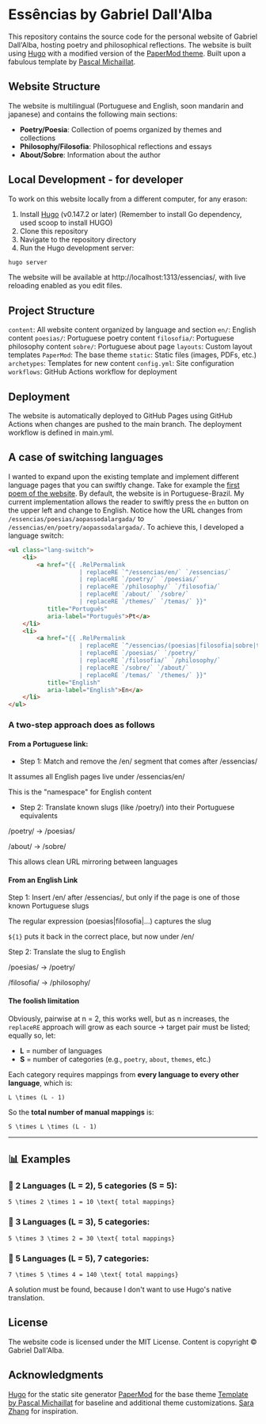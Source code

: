 # Essências by Gabriel Dall'Alba

This repository contains the source code for the personal website of Gabriel Dall'Alba, hosting poetry and philosophical reflections. The website is built using [Hugo](https://gohugo.io/) with a modified version of the [PaperMod theme](https://github.com/adityatelange/hugo-PaperMod). Built upon a fabulous template by [Pascal Michaillat](https://pascalmichaillat.org/b/).

## Website Structure

The website is multilingual (Portuguese and English, soon mandarin and japanese) and contains the following main sections:

- **Poetry/Poesia**: Collection of poems organized by themes and collections
- **Philosophy/Filosofia**: Philosophical reflections and essays
- **About/Sobre**: Information about the author

## Local Development - for developer

To work on this website locally from a different computer, for any erason:

1. Install [Hugo](https://gohugo.io/installation/) (v0.147.2 or later) (Remember to install Go dependency, used scoop to install HUGO)
2. Clone this repository
3. Navigate to the repository directory
4. Run the Hugo development server:

```bash
hugo server
```

The website will be available at http://localhost:1313/essencias/, with live reloading enabled as you edit files.

## Project Structure

`content`: All website content organized by language and section
`en/`: English content
`poesias/`: Portuguese poetry content
`filosofia/`: Portuguese philosophy content
`sobre/`: Portuguese about page
`layouts`: Custom layout templates
`PaperMod`: The base theme
`static`: Static files (images, PDFs, etc.)
`archetypes`: Templates for new content
`config.yml`: Site configuration
`workflows`: GitHub Actions workflow for deployment

## Deployment

The website is automatically deployed to GitHub Pages using GitHub Actions when changes are pushed to the main branch. The deployment workflow is defined in main.yml.

## A case of switching languages

I wanted to expand upon the existing template and implement different language pages that you can swiftly change. Take for example the [first poem of the website](https://gdalba.github.io/essencias/poesias/aopassodalargada/). By default, the website is in Portuguese-Brazil. My current implementation allows the reader to swiftly press the `en` button on the upper left and change to English. Notice how the URL changes from `/essencias/poesias/aopassodalargada/` to `/essencias/en/poetry/aopassodalargada/`. To achieve this, I developed a language switch:

```html
<ul class="lang-switch">
    <li>
        <a href="{{ .RelPermalink 
                    | replaceRE `^/essencias/en/` `/essencias/` 
                    | replaceRE `/poetry/` `/poesias/` 
                    | replaceRE `/philosophy/` `/filosofia/` 
                    | replaceRE `/about/` `/sobre/` 
                    | replaceRE `/themes/` `/temas/` }}" 
           title="Português" 
           aria-label="Português">Pt</a>
    </li>
    <li>
        <a href="{{ .RelPermalink 
                    | replaceRE `^/essencias/(poesias|filosofia|sobre|temas)` `/essencias/en/${1}` 
                    | replaceRE `/poesias/` `/poetry/` 
                    | replaceRE `/filosofia/` `/philosophy/` 
                    | replaceRE `/sobre/` `/about/` 
                    | replaceRE `/temas/` `/themes/` }}" 
           title="English" 
           aria-label="English">En</a>
    </li>
</ul>

```

### A two-step approach does as follows 

#### From a Portuguese link:

- Step 1: Match and remove the /en/ segment that comes after /essencias/

It assumes all English pages live under /essencias/en/

This is the "namespace" for English content

- Step 2: Translate known slugs (like /poetry/) into their Portuguese equivalents

/poetry/ → /poesias/

/about/ → /sobre/

This allows clean URL mirroring between languages

#### From an English Link

Step 1: Insert /en/ after /essencias/, but only if the page is one of those known Portuguese slugs

The regular expression (poesias|filosofia|...) captures the slug

`${1}` puts it back in the correct place, but now under /en/

Step 2: Translate the slug to English

/poesias/ → /poetry/

/filosofia/ → /philosophy/

#### The foolish limitation

Obviously, pairwise at n = 2, this works well, but as n increases, the `replaceRE` approach will grow as each source → target pair must be listed; equally so, let:

- **L** = number of languages  
- **S** = number of categories (e.g., `poetry`, `about`, `themes`, etc.)

Each category requires mappings from **every language to every other language**, which is:

```
L \times (L - 1)
```

So the **total number of manual mappings** is:

```
S \times L \times (L - 1)
```

---

## 📊 Examples

### 🔹 2 Languages (L = 2), 5 categories (S = 5):

```
5 \times 2 \times 1 = 10 \text{ total mappings}
```

### 🔹 3 Languages (L = 3), 5 categories:

```
5 \times 3 \times 2 = 30 \text{ total mappings}
```

### 🔹 5 Languages (L = 5), 7 categories:

```
7 \times 5 \times 4 = 140 \text{ total mappings}
```

A solution must be found, because I don't want to use Hugo's native translation.

## License

The website code is licensed under the MIT License. Content is copyright © Gabriel Dall'Alba.

## Acknowledgments

[Hugo](https://gohugo.io/) for the static site generator
[PaperMod](https://github.com/adityatelange/hugo-PaperMod) for the base theme
[Template by Pascal Michaillat](https://pascalmichaillat.org/b/) for baseline and additional theme customizations.
[Sara Zhang](https://saraz9.github.io/) for inspiration.